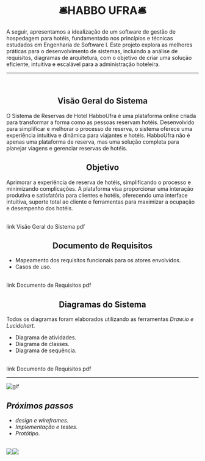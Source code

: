 <div align="center">
   <h1>🛎HABBO UFRA🛎</h1>
</div>

 A seguir, apresentamos a idealização de um software de gestão de hospedagem para hotéis, fundamentado nos princípios e técnicas estudados em Engenharia de Software I. Este projeto explora as melhores práticas para o desenvolvimento de sistemas, incluindo a análise de requisitos, diagramas de arquitetura, com o objetivo de criar uma solução eficiente, intuitiva e escalável para a administração hoteleira.

---
<br>
<div align="center">
  <h2>Visão Geral do Sistema</h2>
</div>


O Sistema de Reservas de Hotel HabboUfra é uma plataforma online criada para transformar a forma como as pessoas reservam hotéis. Desenvolvido para simplificar e melhorar o processo de reserva, o sistema oferece uma experiência intuitiva e dinâmica para viajantes e hotéis. HabboUfra não é apenas uma plataforma de reserva, mas uma solução completa para planejar viagens e gerenciar reservas de hotéis.

<div align="center">
  <h2>Objetivo</h2>
</div>

Aprimorar a experiência de reserva de hotéis, simplificando o processo e minimizando complicações. A plataforma visa proporcionar uma interação produtiva e satisfatória para clientes e hotéis, oferecendo uma interface intuitiva, suporte total ao cliente e ferramentas para maximizar a ocupação e desempenho dos hotéis.

<br>
link Visão Geral do Sistema pdf
</br>

<div align="center">
  <h2>Documento de Requisitos</h2>
</div>

*  Mapeamento dos requisitos funcionais para os atores envolvidos.
*  Casos de uso.
  
<br>
link Documento de Requisitos pdf
</br>

<div align="center">
  <h2>Diagramas do Sistema</h2>
</div>

Todos os diagramas foram elaborados utilizando as ferramentas *Draw.io e Lucidchart.*
* Diagrama de atividades.
* Diagrama de classes.
* Diagrama de sequência.
  
<br>
link Documento de Requisitos pdf
</br>

---

![gif](https://media1.tenor.com/m/r06sG3wHKrEAAAAC/habbo-nft.gif)

## *Próximos passos* 
* *design e wireframes.*
* *Implementação e testes.*
* *Protótipo.*




<br>

<a href="https://github.com/GiovanaMerces">
    <img src="https://img.shields.io/badge/GitHub-000000?style=for-the-badge&logo=github&logoColor=purple" /><img src="https://media1.tenor.com/m/MAY07BXjn00AAAAC/sasha-cyberpunk.gif" />
</a>
